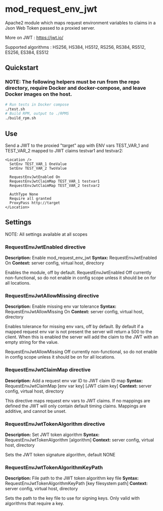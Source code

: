mod_request_env_jwt
===================

Apache2 module which maps request environment variables to claims in a Json Web Token passed to a proxied server.

More on JWT : https://jwt.io/

Supported algorithms : HS256, HS384, HS512, RS256, RS384, RS512, ES256, ES384, ES512

Quickstart
----------

### NOTE: The following helpers must be run from the repo directory, require Docker and docker-compose, and leave Docker images on the host.

```bash
# Run tests in Docker compose
./test.sh
# Build RPM, output to ./RPMS
./build_rpm.sh
```

Use
---

Send a JWT to the proxied "target" app with ENV vars TEST_VAR_1 and TEST_VAR_2 mapped to JWT claims testvar1 and testvar2:

```
<Location />
  SetEnv TEST_VAR_1 OneValue
  SetEnv TEST_VAR_2 TwoValue

  RequestEnvJwtEnabled On
  RequestEnvJwtClaimMap TEST_VAR_1 testvar1
  RequestEnvJwtClaimMap TEST_VAR_2 testvar2

  AuthType None
  Require all granted
  ProxyPass http://target
</Location>
```

Settings
--------

NOTE: All settings available at all scopes

### RequestEnvJwtEnabled directive
**Description:** Enable mod_request_env_jwt
**Syntax:** RequestEnvJwtEnabled On
**Context:** server config, virtual host, directory

Enables the module, off by default.
RequestEnvJwtEnabled Off currently non-functional, so do not enable in config scope unless it should be on for all locations.

### RequestEnvJwtAllowMissing directive
**Description:** Enable missing env var tolerance
**Syntax:** RequestEnvJwtAllowMissing On
**Context:** server config, virtual host, directory

Enables tolerance for missing env vars, off by default.
By default if a mapped request env var is not present the server will return a 500 to the client.
When this is enabled the server will add the claim to the JWT with an empty string for the value.

RequestEnvJwtAllowMissing Off currently non-functional, so do not enable in config scope unless it should be on for all locations.

### RequestEnvJwtClaimMap directive
**Description:** Add a request env var ID to JWT claim ID map
**Syntax:** RequestEnvJwtClaimMap [env var key] [JWT claim key]
**Context:** server config, virtual host, directory

This directive maps request env vars to JWT claims.
If no mappings are defined the JWT will only contain default timing claims.
Mappings are additive, and cannot be unset.

### RequestEnvJwtTokenAlgorithm directive
**Description:** Set JWT token algorithm
**Syntax:** RequestEnvJwtTokenAlgorithm [algorithm]
**Context:** server config, virtual host, directory

Sets the JWT token signature algorithm, default NONE

### RequestEnvJwtTokenAlgorithmKeyPath
**Description:** File path to the JWT token algorithm key file
**Syntax:** RequestEnvJwtTokenAlgorithmKeyPath [key filesystem path]
**Context:** server config, virtual host, directory

Sets the path to the key file to use for signing keys.
Only valid with algorithms that require a key.
